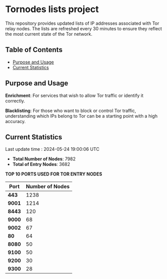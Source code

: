 # Tornodes lists project

This repository provides updated lists of IP addresses associated with Tor relay nodes. The lists are refreshed every 30 minutes to ensure they reflect the most current state of the Tor network.

## Table of Contents

- [Purpose and Usage](#purpose-and-usage)
- [Current Statistics](#current-statistics)


## Purpose and Usage

**Enrichment**: For services that wish to allow Tor traffic or identify it correctly.

**Blacklisting**: For those who want to block or control Tor traffic, understanding which IPs belong to Tor can be a starting point with a high accuracy.

## Current Statistics

Last update time : 2024-05-24 19:00:06 UTC

- **Total Number of Nodes**: 7982
- **Total of Entry Nodes**: 3682

**TOP 10 PORTS USED FOR TOR ENTRY NODES**

| **Port** | **Number of Nodes** |
|------|-----------------|
| **443**   | 1238  |
| **9001**   | 1214  |
| **8443**   | 120  |
| **9000**   | 68  |
| **9002**   | 67  |
| **80**   | 64  |
| **8080**   | 50  |
| **9100**   | 50  |
| **9200**   | 30  |
| **9300**   | 28  |

